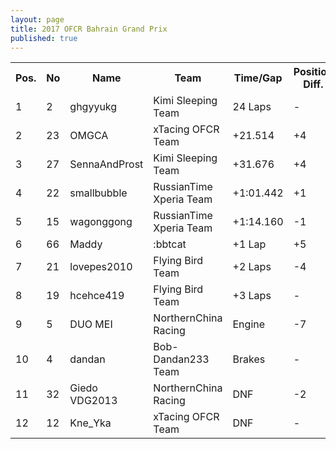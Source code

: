 ```yaml
---
layout: page
title: 2017 OFCR Bahrain Grand Prix
published: true
---
```


<font size="2">
<table>
  <tr>
    <th>Pos.</th>
    <th>No</th>
    <th>Name</th>
    <th>Team</th>
    <th>Time/Gap</th>
    <th>Position Diff.</th>
  </tr>
  <tr>
    <td>1</td>
    <td>2</td>
    <td>ghgyyukg</td>
    <td>Kimi Sleeping Team</td>
    <td>24 Laps</td>
    <td>-</td>
  </tr>
  <tr>
    <td>2</td>
    <td>23</td>
    <td>OMGCA</td>
    <td>xTacing OFCR Team</td>
    <td>+21.514</td>
    <td>+4</td>
  </tr>
  <tr>
    <td>3</td>
    <td>27</td>
    <td>SennaAndProst</td>
    <td>Kimi Sleeping Team</td>
    <td>+31.676</td>
    <td>+4</td>
  </tr>
  <tr>
    <td>4</td>
    <td>22</td>
    <td>smallbubble</td>
    <td>RussianTime Xperia Team</td>
    <td>+1:01.442</td>
    <td>+1</td>
  </tr>
  <tr>
    <td>5</td>
    <td>15</td>
    <td>wagonggong</td>
    <td>RussianTime Xperia Team</td>
    <td>+1:14.160</td>
    <td>-1</td>
  </tr>
  <tr>
    <td>6</td>
    <td>66</td>
    <td>Maddy</td>
    <td>:bbtcat</td>
    <td>+1 Lap</td>
    <td>+5</td>
  </tr>
  <tr>
    <td>7</td>
    <td>21</td>
    <td>lovepes2010</td>
    <td>Flying Bird Team</td>
    <td>+2 Laps</td>
    <td>-4</td>
  </tr>
  <tr>
    <td>8</td>
    <td>19</td>
    <td>hcehce419</td>
    <td>Flying Bird Team</td>
    <td>+3 Laps</td>
    <td>-</td>
  </tr>
  <tr>
    <td>9</td>
    <td>5</td>
    <td>DUO MEI</td>
    <td>NorthernChina Racing</td>
    <td>Engine</td>
    <td>-7</td>
  </tr>
  <tr>
    <td>10</td>
    <td>4</td>
    <td>dandan</td>
    <td>Bob-Dandan233 Team</td>
    <td>Brakes</td>
    <td>-</td>
  </tr>
  <tr>
    <td>11</td>
    <td>32</td>
    <td>Giedo VDG2013</td>
    <td>NorthernChina Racing</td>
    <td>DNF</td>
    <td>-2</td>
  </tr>
  <tr>
    <td>12</td>
    <td>12</td>
    <td>Kne_Yka</td>
    <td>xTacing OFCR Team</td>
    <td>DNF</td>
    <td>-</td>
  </tr>
</table>
</font>